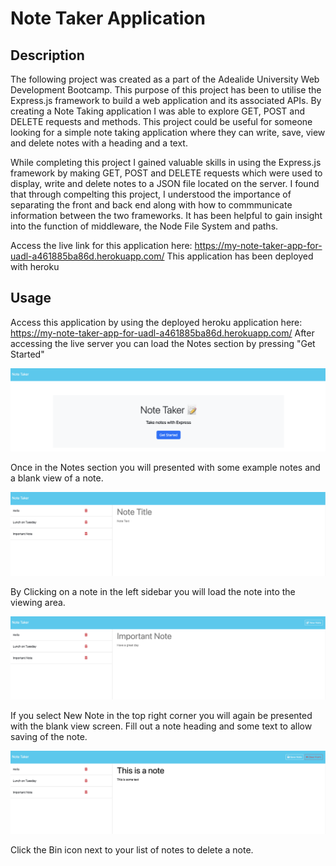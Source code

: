 # Note Taker Application

## Description

The following project was created as a part of the Adealide University Web Development Bootcamp. This purpose of this project has been to utilise the Express.js framework to build a web application and its associated APIs. By creating a Note Taking application I was able to explore GET, POST and DELETE requests and methods. This project could be useful for someone looking for a simple note taking application where they can write, save, view and delete notes with a heading and a text.

While completing this project I gained valuable skills in using the Express.js framework by making GET, POST and DELETE requests which were used to display, write and delete notes to a JSON file located on the server. I found that through compelting this project, I understood the importance of separating the front and back end along with how to commmunicate information between the two frameworks. It has been helpful to gain insight into the function of middleware, the Node File System and paths.


Access the live link for this application here: https://my-note-taker-app-for-uadl-a461885ba86d.herokuapp.com/
This application has been deployed with heroku
## Usage
Access this application by using the deployed heroku application here: https://my-note-taker-app-for-uadl-a461885ba86d.herokuapp.com/
After accessing the live server you can load the Notes section by pressing "Get Started"

![Landing Page](./public/Screenshots/Landing%20Page.png)

Once in the Notes section you will presented with some example notes and a blank view of a note.

![Notes Landing Page](./public/Screenshots/NoteLanding.png)

By Clicking on a note in the left sidebar you will load the note into the viewing area.

![Note loaded to view](./public/Screenshots/LoadView.png)

If you select New Note in the top right corner you will again be presented with the blank view screen. 
Fill out a note heading and some text to allow saving of the note.

![Save Note](./public/Screenshots/SaveNote.png)

Click the Bin icon next to your list of notes to delete a note. 


